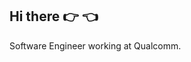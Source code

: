 ## Hi there :point_right: :point_left:
Software Engineer working at Qualcomm.


<!--- Sometimes I post at [fedebuon.co](https://fedebuon.co) -->
